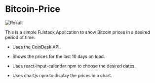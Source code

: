 # Bitcoin-Price

![Result](../public/BitcoinPrices.gif)

This is a simple Fulstack Application to show Bitcoin prices in a desired period of time.

- Uses the CoinDesk API.

- Shows the prices for the last 10 days on load.

- Uses react-input-calendar npm to choose the desired dates.

- Uses chartjs npm to display the prices in a chart.
